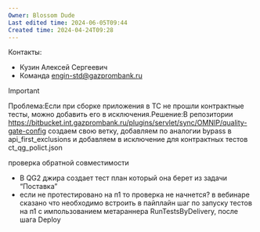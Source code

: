 ```yaml
---
Owner: Blossom Dude
Last edited time: 2024-06-05T09:44
Created time: 2024-04-24T09:28
---
```

Контакты:

- Кузин Алексей Сергеевич
- Команда engin-std@gazprombank.ru

  

> [!important]  
> Проблема:Если при сборке приложения в ТС не прошли контрактные тесты, можно добавить его в исключения.Решение:В репозитории https://bitbucket.int.gazprombank.ru/plugins/servlet/sync/OMNIP/quality-gate-config создаем свою ветку, добавляем по аналогии bypass в api_first_exclusions и добавляем в исключение для контрактных тестов ct_qg_polict.json  

  
проверка обратной совместимости  

- В QG2 джира создает тест план который она берет из задачи “Поставка”
- если не протестировано на п1 то проверка не начнется? в вебинаре сказано что необходимо встроить в пайплайн шаг по запуску тестов на п1 с импользованием метараннера RunTestsByDelivery, после шага Deploy
